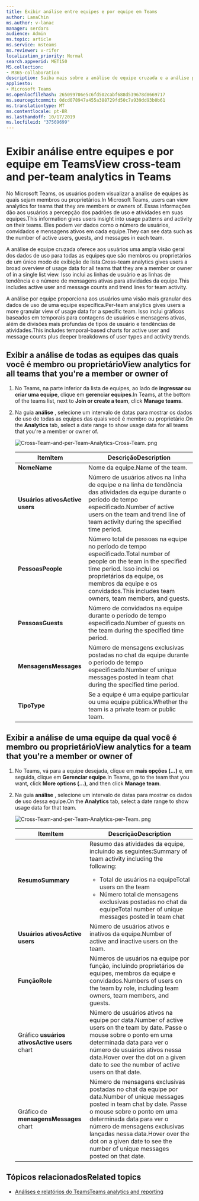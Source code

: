 ```yaml
---
title: Exibir análise entre equipes e por equipe em Teams
author: LanaChin
ms.author: v-lanac
manager: serdars
audience: Admin
ms.topic: article
ms.service: msteams
ms.reviewer: v-rifer
localization_priority: Normal
search.appverid: MET150
MS.collection:
- M365-collaboration
description: Saiba mais sobre a análise de equipe cruzada e a análise por equipe no Teams, que permitem aos usuários ver dados de uso para as equipes das quais são membros.
appliesto:
- Microsoft Teams
ms.openlocfilehash: 265099706e5c6fd502cabf688d539678d8669717
ms.sourcegitcommit: 0dcd078947a455a388729fd50c7a939dd93b0b61
ms.translationtype: MT
ms.contentlocale: pt-BR
ms.lasthandoff: 10/17/2019
ms.locfileid: "37569699"
---
```

# <a name="view-cross-team-and-per-team-analytics-in-teams"></a><span data-ttu-id="bdaae-103">Exibir análise entre equipes e por equipe em Teams</span><span class="sxs-lookup"><span data-stu-id="bdaae-103">View cross-team and per-team analytics in Teams</span></span>

<span data-ttu-id="bdaae-104">No Microsoft Teams, os usuários podem visualizar a análise de equipes às quais sejam membros ou proprietários.</span><span class="sxs-lookup"><span data-stu-id="bdaae-104">In Microsoft Teams, users can view analytics for teams that they are members or owners of.</span></span> <span data-ttu-id="bdaae-105">Essas informações dão aos usuários a percepção dos padrões de uso e atividades em suas equipes.</span><span class="sxs-lookup"><span data-stu-id="bdaae-105">This information gives users insight into usage patterns and activity on their teams.</span></span> <span data-ttu-id="bdaae-106">Eles podem ver dados como o número de usuários, convidados e mensagens ativos em cada equipe.</span><span class="sxs-lookup"><span data-stu-id="bdaae-106">They can see data such as the number of active users, guests, and messages in each team.</span></span>

<span data-ttu-id="bdaae-107">A análise de equipe cruzada oferece aos usuários uma ampla visão geral dos dados de uso para todas as equipes que são membros ou proprietários de um único modo de exibição de lista.</span><span class="sxs-lookup"><span data-stu-id="bdaae-107">Cross-team analytics gives users a broad overview of usage data for all teams that they are a member or owner of in a single list view.</span></span> <span data-ttu-id="bdaae-108">Isso inclui as linhas de usuário e as linhas de tendência e o número de mensagens ativas para atividades da equipe.</span><span class="sxs-lookup"><span data-stu-id="bdaae-108">This includes active user and message counts and trend lines for team activity.</span></span>  

<span data-ttu-id="bdaae-109">A análise por equipe proporciona aos usuários uma visão mais granular dos dados de uso de uma equipe específica.</span><span class="sxs-lookup"><span data-stu-id="bdaae-109">Per-team analytics gives users a more granular view of usage data for a specific team.</span></span> <span data-ttu-id="bdaae-110">Isso inclui gráficos baseados em temporais para contagens de usuários e mensagens ativas, além de divisões mais profundas de tipos de usuário e tendências de atividades.</span><span class="sxs-lookup"><span data-stu-id="bdaae-110">This includes temporal-based charts for active user and message counts plus deeper breakdowns of user types and activity trends.</span></span>

## <a name="view-analytics-for-all-teams-that-youre-a-member-or-owner-of"></a><span data-ttu-id="bdaae-111">Exibir a análise de todas as equipes das quais você é membro ou proprietário</span><span class="sxs-lookup"><span data-stu-id="bdaae-111">View analytics for all teams that you're a member or owner of</span></span>

1. <span data-ttu-id="bdaae-112">No Teams, na parte inferior da lista de equipes, ao lado de **ingressar ou criar uma equipe**, clique em **gerenciar equipes**.</span><span class="sxs-lookup"><span data-stu-id="bdaae-112">In Teams, at the bottom of the teams list, next to **Join or create a team**, click **Manage teams**.</span></span>
2. <span data-ttu-id="bdaae-113">Na guia **análise** , selecione um intervalo de datas para mostrar os dados de uso de todas as equipes das quais você é membro ou proprietário.</span><span class="sxs-lookup"><span data-stu-id="bdaae-113">On the **Analytics** tab, select a date range to show usage data for all teams that you're a member or owner of.</span></span>

    ![Cross-Team-and-per-Team-Analytics-Cross-Team. png](../media/cross-team-and-per-team-analytics-cross-team.png)

    |<span data-ttu-id="bdaae-115">Item</span><span class="sxs-lookup"><span data-stu-id="bdaae-115">Item</span></span> |<span data-ttu-id="bdaae-116">Descrição</span><span class="sxs-lookup"><span data-stu-id="bdaae-116">Description</span></span>  |
    |--------|-------------|
    |<span data-ttu-id="bdaae-117">**Nome**</span><span class="sxs-lookup"><span data-stu-id="bdaae-117">**Name**</span></span>   |<span data-ttu-id="bdaae-118">Nome da equipe.</span><span class="sxs-lookup"><span data-stu-id="bdaae-118">Name of the team.</span></span> |
    |<span data-ttu-id="bdaae-119">**Usuários ativos**</span><span class="sxs-lookup"><span data-stu-id="bdaae-119">**Active users**</span></span>   |<span data-ttu-id="bdaae-120">Número de usuários ativos na linha de equipe e na linha de tendência das atividades da equipe durante o período de tempo especificado.</span><span class="sxs-lookup"><span data-stu-id="bdaae-120">Number of active users on the team and trend line of team activity during the specified time period.</span></span>
    |<span data-ttu-id="bdaae-121">**Pessoas**</span><span class="sxs-lookup"><span data-stu-id="bdaae-121">**People**</span></span>   |<span data-ttu-id="bdaae-122">Número total de pessoas na equipe no período de tempo especificado.</span><span class="sxs-lookup"><span data-stu-id="bdaae-122">Total number of people on the team in the specified time period.</span></span> <span data-ttu-id="bdaae-123">Isso inclui os proprietários da equipe, os membros da equipe e os convidados.</span><span class="sxs-lookup"><span data-stu-id="bdaae-123">This includes team owners, team members, and guests.</span></span>|
    |<span data-ttu-id="bdaae-124">**Pessoas**</span><span class="sxs-lookup"><span data-stu-id="bdaae-124">**Guests**</span></span>   |<span data-ttu-id="bdaae-125">Número de convidados na equipe durante o período de tempo especificado.</span><span class="sxs-lookup"><span data-stu-id="bdaae-125">Number of guests on the team during the specified time period.</span></span> |
    |<span data-ttu-id="bdaae-126">**Mensagens**</span><span class="sxs-lookup"><span data-stu-id="bdaae-126">**Messages**</span></span>   |<span data-ttu-id="bdaae-127">Número de mensagens exclusivas postadas no chat da equipe durante o período de tempo especificado.</span><span class="sxs-lookup"><span data-stu-id="bdaae-127">Number of unique messages posted in team chat during the specified time period.</span></span> |
    |<span data-ttu-id="bdaae-128">**Tipo**</span><span class="sxs-lookup"><span data-stu-id="bdaae-128">**Type**</span></span>   |<span data-ttu-id="bdaae-129">Se a equipe é uma equipe particular ou uma equipe pública.</span><span class="sxs-lookup"><span data-stu-id="bdaae-129">Whether the team is a private team or public team.</span></span>|

## <a name="view-analytics-for-a-team-that-youre-a-member-or-owner-of"></a><span data-ttu-id="bdaae-130">Exibir a análise de uma equipe da qual você é membro ou proprietário</span><span class="sxs-lookup"><span data-stu-id="bdaae-130">View analytics for a team that you're a member or owner of</span></span>

1. <span data-ttu-id="bdaae-131">No Teams, vá para a equipe desejada, clique em **mais opções (...)** e, em seguida, clique em **Gerenciar equipe**.</span><span class="sxs-lookup"><span data-stu-id="bdaae-131">In Teams, go to the team that you want, click **More options (...)**, and then click **Manage team**.</span></span>  
2. <span data-ttu-id="bdaae-132">Na guia **análise** , selecione um intervalo de datas para mostrar os dados de uso dessa equipe.</span><span class="sxs-lookup"><span data-stu-id="bdaae-132">On the **Analytics** tab, select a date range to show usage data for that team.</span></span>  

    ![Cross-Team-and-per-Team-Analytics-per-Team. png](../media/cross-team-and-per-team-analytics-per-team.png)

    |<span data-ttu-id="bdaae-134">Item</span><span class="sxs-lookup"><span data-stu-id="bdaae-134">Item</span></span> |<span data-ttu-id="bdaae-135">Descrição</span><span class="sxs-lookup"><span data-stu-id="bdaae-135">Description</span></span>  |
    |--------|-------------|
    |<span data-ttu-id="bdaae-136">**Resumo**</span><span class="sxs-lookup"><span data-stu-id="bdaae-136">**Summary**</span></span>   |<span data-ttu-id="bdaae-137">Resumo das atividades da equipe, incluindo as seguintes:</span><span class="sxs-lookup"><span data-stu-id="bdaae-137">Summary of team activity including the following:</span></span><ul><li><span data-ttu-id="bdaae-138">Total de usuários na equipe</span><span class="sxs-lookup"><span data-stu-id="bdaae-138">Total users on the team</span></span></li> <li> <span data-ttu-id="bdaae-139">Número total de mensagens exclusivas postadas no chat da equipe</span><span class="sxs-lookup"><span data-stu-id="bdaae-139">Total number of unique messages posted in team chat</span></span> </li> </ul> |
    |<span data-ttu-id="bdaae-140">**Usuários ativos**</span><span class="sxs-lookup"><span data-stu-id="bdaae-140">**Active users**</span></span>   |<span data-ttu-id="bdaae-141">Número de usuários ativos e inativos da equipe.</span><span class="sxs-lookup"><span data-stu-id="bdaae-141">Number of active and inactive users on the team.</span></span>|
    |<span data-ttu-id="bdaae-142">**Função**</span><span class="sxs-lookup"><span data-stu-id="bdaae-142">**Role**</span></span>   |<span data-ttu-id="bdaae-143">Números de usuários na equipe por função, incluindo proprietários de equipes, membros da equipe e convidados.</span><span class="sxs-lookup"><span data-stu-id="bdaae-143">Numbers of users on the team by role, including team owners, team members, and guests.</span></span>|
    |<span data-ttu-id="bdaae-144">Gráfico **usuários ativos**</span><span class="sxs-lookup"><span data-stu-id="bdaae-144">**Active users** chart</span></span>  |<span data-ttu-id="bdaae-145">Número de usuários ativos na equipe por data.</span><span class="sxs-lookup"><span data-stu-id="bdaae-145">Number of active users on the team by date.</span></span> <span data-ttu-id="bdaae-146">Passe o mouse sobre o ponto em uma determinada data para ver o número de usuários ativos nessa data.</span><span class="sxs-lookup"><span data-stu-id="bdaae-146">Hover over the dot on a given date to see the number of active users on that date.</span></span>|
    |<span data-ttu-id="bdaae-147">Gráfico de **mensagens**</span><span class="sxs-lookup"><span data-stu-id="bdaae-147">**Messages** chart</span></span>  |<span data-ttu-id="bdaae-148">Número de mensagens exclusivas postadas no chat da equipe por data.</span><span class="sxs-lookup"><span data-stu-id="bdaae-148">Number of unique messages posted in team chat by date.</span></span> <span data-ttu-id="bdaae-149">Passe o mouse sobre o ponto em uma determinada data para ver o número de mensagens exclusivas lançadas nessa data.</span><span class="sxs-lookup"><span data-stu-id="bdaae-149">Hover over the dot on a given date to see the number of unique messages posted on that date.</span></span>|

## <a name="related-topics"></a><span data-ttu-id="bdaae-150">Tópicos relacionados</span><span class="sxs-lookup"><span data-stu-id="bdaae-150">Related topics</span></span>

- [<span data-ttu-id="bdaae-151">Análises e relatórios do Teams</span><span class="sxs-lookup"><span data-stu-id="bdaae-151">Teams analytics and reporting</span></span>](teams-reporting-reference.md)